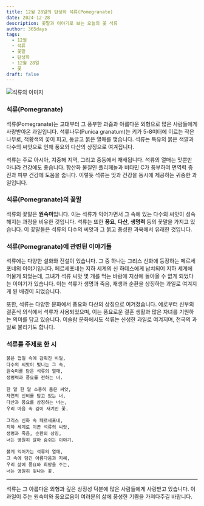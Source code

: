 ```yaml
---
title: 12월 28일의 탄생화 석류(Pomegranate)
date: 2024-12-28
description: 꽃말과 이야기로 보는 오늘의 꽃 석류
author: 365days
tags:
  - 12월
  - 석류
  - 꽃말
  - 탄생화
  - 12월 28일
  - 꽃
draft: false
---
```


![석류의 이미지](https://cdn.pixabay.com/photo/2017/10/07/05/33/pomegranate-2825556_1280.jpg#center)


### 석류(Pomegranate)

석류(Pomegranate)는 고대부터 그 풍부한 과즙과 아름다운 외형으로 많은 사람들에게 사랑받아온 과일입니다. 석류나무(Punica granatum)는 키가 5-8미터에 이르는 작은 나무로, 적황색의 꽃이 피고, 둥글고 붉은 열매를 맺습니다. 석류는 특유의 붉은 색깔과 다수의 씨앗으로 인해 풍요와 다산의 상징으로 여겨집니다.

석류는 주로 아시아, 지중해 지역, 그리고 중동에서 재배됩니다. 석류의 열매는 맛뿐만 아니라 건강에도 좋습니다. 항산화 물질인 폴리페놀과 비타민 C가 풍부하여 면역력 증진과 피부 건강에 도움을 줍니다. 이렇듯 석류는 맛과 건강을 동시에 제공하는 귀중한 과일입니다.

### 석류(Pomegranate)의 꽃말

석류의 꽃말은 **원숙미**입니다. 이는 석류가 익어가면서 그 속에 있는 다수의 씨앗이 성숙해지는 과정을 비유한 것입니다. 석류는 또한 **풍요**, **다산**, **생명력** 등의 꽃말을 가지고 있습니다. 이 꽃말들은 석류의 다수의 씨앗과 그 붉고 풍성한 과육에서 유래한 것입니다.

### 석류(Pomegranate)에 관련된 이야기들

석류에는 다양한 설화와 전설이 있습니다. 그 중 하나는 그리스 신화에 등장하는 페르세포네의 이야기입니다. 페르세포네는 지하 세계의 신 하데스에게 납치되어 지하 세계에 머물게 되었는데, 그녀가 석류 씨앗 몇 개를 먹는 바람에 지상에 돌아올 수 없게 되었다는 이야기가 있습니다. 이는 석류가 생명과 죽음, 재생과 순환을 상징하는 과일로 여겨지게 된 배경이 되었습니다.

또한, 석류는 다양한 문화에서 풍요와 다산의 상징으로 여겨졌습니다. 예로부터 신부의 결혼식 의식에서 석류가 사용되었으며, 이는 풍요로운 결혼 생활과 많은 자녀를 기원하는 의미를 담고 있습니다. 이슬람 문화에서도 석류는 신성한 과일로 여겨지며, 천국의 과일로 불리기도 합니다.

### 석류를 주제로 한 시

	붉은 껍질 속에 감춰진 비밀,  
	다수의 씨앗이 빛나는 그 속,  
	원숙미를 담은 석류의 열매,  
	생명력과 풍요를 전하는 너.
	
	한 알 한 알 소중히 품은 씨앗,  
	자연의 신비를 담고 있는 너,  
	다산과 풍요를 상징하는 너는,  
	우리 마음 속 깊이 새겨진 꽃.
	
	그리스 신화 속 페르세포네,  
	지하 세계로 이끈 석류의 씨앗,  
	생명과 죽음, 순환의 상징,  
	너는 영원히 살아 숨쉬는 이야기.
	
	붉게 익어가는 석류의 열매,  
	그 속에 담긴 아름다움과 지혜,  
	우리 삶에 풍요와 희망을 주는,  
	너는 영원히 빛나는 꽃.

---

석류는 그 아름다운 외형과 깊은 상징성 덕분에 많은 사람들에게 사랑받고 있습니다. 이 과일이 주는 원숙미와 풍요로움이 여러분의 삶에 풍성한 기쁨을 가져다주길 바랍니다.